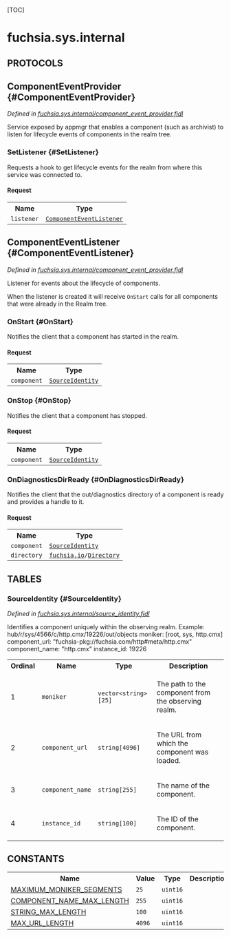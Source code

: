 [TOC]

# fuchsia.sys.internal


## **PROTOCOLS**

## ComponentEventProvider {#ComponentEventProvider}
*Defined in [fuchsia.sys.internal/component_event_provider.fidl](https://fuchsia.googlesource.com/fuchsia/+/master/sdk/fidl/fuchsia.sys.internal/component_event_provider.fidl#12)*

<p>Service exposed by appmgr that enables a component (such as archivist) to listen for
lifecycle events of components in the realm tree.</p>

### SetListener {#SetListener}

<p>Requests a hook to get lifecycle events for the realm from where this service
was connected to.</p>

#### Request
<table>
    <tr><th>Name</th><th>Type</th></tr>
    <tr>
            <td><code>listener</code></td>
            <td>
                <code><a class='link' href='#ComponentEventListener'>ComponentEventListener</a></code>
            </td>
        </tr></table>



## ComponentEventListener {#ComponentEventListener}
*Defined in [fuchsia.sys.internal/component_event_provider.fidl](https://fuchsia.googlesource.com/fuchsia/+/master/sdk/fidl/fuchsia.sys.internal/component_event_provider.fidl#22)*

<p>Listener for events about the lifecycle of components.</p>
<p>When the listener is created it will receive <code>OnStart</code> calls for all
components that were already in the Realm tree.</p>

### OnStart {#OnStart}

<p>Notifies the client that a component has started in the realm.</p>

#### Request
<table>
    <tr><th>Name</th><th>Type</th></tr>
    <tr>
            <td><code>component</code></td>
            <td>
                <code><a class='link' href='#SourceIdentity'>SourceIdentity</a></code>
            </td>
        </tr></table>



### OnStop {#OnStop}

<p>Notifies the client that a component has stopped.</p>

#### Request
<table>
    <tr><th>Name</th><th>Type</th></tr>
    <tr>
            <td><code>component</code></td>
            <td>
                <code><a class='link' href='#SourceIdentity'>SourceIdentity</a></code>
            </td>
        </tr></table>



### OnDiagnosticsDirReady {#OnDiagnosticsDirReady}

<p>Notifies the client that the out/diagnostics directory of a component is ready
and provides a handle to it.</p>

#### Request
<table>
    <tr><th>Name</th><th>Type</th></tr>
    <tr>
            <td><code>component</code></td>
            <td>
                <code><a class='link' href='#SourceIdentity'>SourceIdentity</a></code>
            </td>
        </tr><tr>
            <td><code>directory</code></td>
            <td>
                <code><a class='link' href='../fuchsia.io/'>fuchsia.io</a>/<a class='link' href='../fuchsia.io/#Directory'>Directory</a></code>
            </td>
        </tr></table>









## **TABLES**

### SourceIdentity {#SourceIdentity}


*Defined in [fuchsia.sys.internal/source_identity.fidl](https://fuchsia.googlesource.com/fuchsia/+/master/sdk/fidl/fuchsia.sys.internal/source_identity.fidl#18)*

<p>Identifies a component uniquely within the observing realm.
Example: hub/r/sys/4566/c/http.cmx/19226/out/objects
moniker: [root, sys, http.cmx]
component_url: &quot;fuchsia-pkg://fuchsia.com/http#meta/http.cmx&quot;
component_name: &quot;http.cmx&quot;
instance_id: 19226</p>


<table>
    <tr><th>Ordinal</th><th>Name</th><th>Type</th><th>Description</th></tr>
    <tr>
            <td>1</td>
            <td><code>moniker</code></td>
            <td>
                <code>vector&lt;string&gt;[25]</code>
            </td>
            <td><p>The path to the component from the observing realm.</p>
</td>
        </tr><tr>
            <td>2</td>
            <td><code>component_url</code></td>
            <td>
                <code>string[4096]</code>
            </td>
            <td><p>The URL from which the component was loaded.</p>
</td>
        </tr><tr>
            <td>3</td>
            <td><code>component_name</code></td>
            <td>
                <code>string[255]</code>
            </td>
            <td><p>The name of the component.</p>
</td>
        </tr><tr>
            <td>4</td>
            <td><code>instance_id</code></td>
            <td>
                <code>string[100]</code>
            </td>
            <td><p>The ID of the component.</p>
</td>
        </tr></table>









## **CONSTANTS**

<table>
    <tr><th>Name</th><th>Value</th><th>Type</th><th>Description</th></tr><tr id="MAXIMUM_MONIKER_SEGMENTS">
            <td><a href="https://fuchsia.googlesource.com/fuchsia/+/master/sdk/fidl/fuchsia.sys.internal/source_identity.fidl#7">MAXIMUM_MONIKER_SEGMENTS</a></td>
            <td>
                    <code>25</code>
                </td>
                <td><code>uint16</code></td>
            <td></td>
        </tr>
    <tr id="COMPONENT_NAME_MAX_LENGTH">
            <td><a href="https://fuchsia.googlesource.com/fuchsia/+/master/sdk/fidl/fuchsia.sys.internal/source_identity.fidl#8">COMPONENT_NAME_MAX_LENGTH</a></td>
            <td>
                    <code>255</code>
                </td>
                <td><code>uint16</code></td>
            <td></td>
        </tr>
    <tr id="STRING_MAX_LENGTH">
            <td><a href="https://fuchsia.googlesource.com/fuchsia/+/master/sdk/fidl/fuchsia.sys.internal/source_identity.fidl#9">STRING_MAX_LENGTH</a></td>
            <td>
                    <code>100</code>
                </td>
                <td><code>uint16</code></td>
            <td></td>
        </tr>
    <tr id="MAX_URL_LENGTH">
            <td><a href="https://fuchsia.googlesource.com/fuchsia/+/master/sdk/fidl/fuchsia.sys.internal/source_identity.fidl#10">MAX_URL_LENGTH</a></td>
            <td>
                    <code>4096</code>
                </td>
                <td><code>uint16</code></td>
            <td></td>
        </tr>
    
</table>



